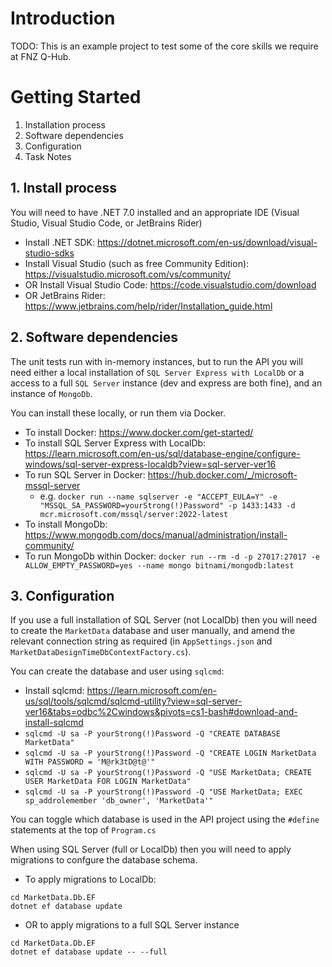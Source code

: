 # Introduction 
TODO: This is an example project to test some of the core skills we require at FNZ Q-Hub. 

# Getting Started
1.	Installation process
2.	Software dependencies
3.	Configuration
4.	Task Notes

## 1. Install process

You will need to have .NET 7.0 installed and an appropriate IDE (Visual Studio, Visual Studio Code, or JetBrains Rider)
* Install .NET SDK: https://dotnet.microsoft.com/en-us/download/visual-studio-sdks
* Install Visual Studio (such as free Community Edition): https://visualstudio.microsoft.com/vs/community/
* OR Install Visual Studio Code: https://code.visualstudio.com/download
* OR JetBrains Rider: https://www.jetbrains.com/help/rider/Installation_guide.html

## 2. Software dependencies

The unit tests run with in-memory instances, but to run the API you will need either
a local installation of `SQL Server Express with LocalDb` or a access to a full 
`SQL Server` instance (dev and express are both fine), and an instance of `MongoDb`.

You can install these locally, or run them via Docker.
* To install Docker: https://www.docker.com/get-started/
* To install SQL Server Express with LocalDb: https://learn.microsoft.com/en-us/sql/database-engine/configure-windows/sql-server-express-localdb?view=sql-server-ver16
* To run SQL Server in Docker: https://hub.docker.com/_/microsoft-mssql-server
    * e.g. `docker run --name sqlserver -e "ACCEPT_EULA=Y" -e "MSSQL_SA_PASSWORD=yourStrong(!)Password" -p 1433:1433 -d mcr.microsoft.com/mssql/server:2022-latest`
* To install MongoDb: https://www.mongodb.com/docs/manual/administration/install-community/
* To run MongoDb within Docker: `docker run --rm -d -p 27017:27017 -e ALLOW_EMPTY_PASSWORD=yes --name mongo bitnami/mongodb:latest`

## 3. Configuration

If you use a full installation of SQL Server (not LocalDb) then you will need to create the `MarketData` database and user manually, and amend the relevant connection string as required (in `AppSettings.json` and `MarketDataDesignTimeDbContextFactory.cs`).

You can create the database and user using `sqlcmd`:
* Install sqlcmd: https://learn.microsoft.com/en-us/sql/tools/sqlcmd/sqlcmd-utility?view=sql-server-ver16&tabs=odbc%2Cwindows&pivots=cs1-bash#download-and-install-sqlcmd
* `sqlcmd -U sa -P yourStrong(!)Password -Q "CREATE DATABASE MarketData"`
* `sqlcmd -U sa -P yourStrong(!)Password -Q "CREATE LOGIN MarketData WITH PASSWORD = 'M@rk3tD@t@'"`
* `sqlcmd -U sa -P yourStrong(!)Password -Q "USE MarketData; CREATE USER MarketData FOR LOGIN MarketData"`
* `sqlcmd -U sa -P yourStrong(!)Password -Q "USE MarketData; EXEC sp_addrolemember 'db_owner', 'MarketData'"`

You can toggle which database is used in the API project using the `#define` statements at the top of `Program.cs`

When using SQL Server (full or LocalDb) then you will need to apply migrations to confgure the database schema. 
* To apply migrations to LocalDb:
```
cd MarketData.Db.EF
dotnet ef database update
```
* OR to apply migrations to a full SQL Server instance
```
cd MarketData.Db.EF
dotnet ef database update -- --full
```